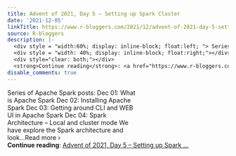 ```yaml
---
title: Advent of 2021, Day 5 – Setting up Spark Cluster
date: '2021-12-05'
linkTitle: https://www.r-bloggers.com/2021/12/advent-of-2021-day-5-setting-up-spark-cluster/
source: R-bloggers
description: |-
  <div style = "width:60%; display: inline-block; float:left; "> Series of Apache Spark posts: Dec 01: What is Apache Spark Dec 02: Installing Apache Spark Dec 03: Getting around CLI and WEB UI in Apache Spark Dec 04: Spark Architecture – Local and cluster mode We have explore the Spark architecture and look…Read more ›</div>
  <div style = "width: 40%; display: inline-block; float:right;"></div>
  <div style="clear: both;"></div>
  <strong>Continue reading</strong>: <a href="https://www.r-bloggers.com/2021/12/advent-of-2021-day-5-setting-up-spark-cluster/">Advent of 2021, Day 5 – Setting up Spark ...
disable_comments: true
---
```

<div style = "width:60%; display: inline-block; float:left; "> Series of Apache Spark posts: Dec 01: What is Apache Spark Dec 02: Installing Apache Spark Dec 03: Getting around CLI and WEB UI in Apache Spark Dec 04: Spark Architecture – Local and cluster mode We have explore the Spark architecture and look…Read more ›</div>
<div style = "width: 40%; display: inline-block; float:right;"></div>
<div style="clear: both;"></div>
<strong>Continue reading</strong>: <a href="https://www.r-bloggers.com/2021/12/advent-of-2021-day-5-setting-up-spark-cluster/">Advent of 2021, Day 5 – Setting up Spark ...